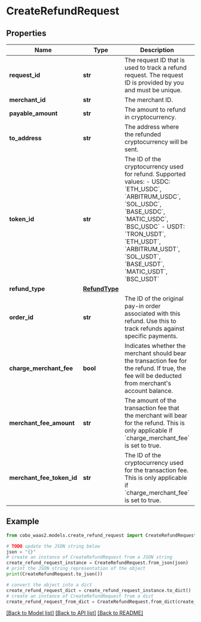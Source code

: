 # CreateRefundRequest


## Properties

Name | Type | Description | Notes
------------ | ------------- | ------------- | -------------
**request_id** | **str** | The request ID that is used to track a refund request. The request ID is provided by you and must be unique. | 
**merchant_id** | **str** | The merchant ID. | [optional] 
**payable_amount** | **str** | The amount to refund in cryptocurrency. | 
**to_address** | **str** | The address where the refunded cryptocurrency will be sent. | 
**token_id** | **str** | The ID of the cryptocurrency used for refund. Supported values:    - USDC: &#x60;ETH_USDC&#x60;, &#x60;ARBITRUM_USDC&#x60;, &#x60;SOL_USDC&#x60;, &#x60;BASE_USDC&#x60;, &#x60;MATIC_USDC&#x60;, &#x60;BSC_USDC&#x60;   - USDT: &#x60;TRON_USDT&#x60;, &#x60;ETH_USDT&#x60;, &#x60;ARBITRUM_USDT&#x60;, &#x60;SOL_USDT&#x60;, &#x60;BASE_USDT&#x60;, &#x60;MATIC_USDT&#x60;, &#x60;BSC_USDT&#x60;  | 
**refund_type** | [**RefundType**](RefundType.md) |  | 
**order_id** | **str** | The ID of the original pay-in order associated with this refund. Use this to track refunds against specific payments. | [optional] 
**charge_merchant_fee** | **bool** | Indicates whether the merchant should bear the transaction fee for the refund.  If true, the fee will be deducted from merchant&#39;s account balance.  | [optional] 
**merchant_fee_amount** | **str** | The amount of the transaction fee that the merchant will bear for the refund.  This is only applicable if &#x60;charge_merchant_fee&#x60; is set to true.  | [optional] 
**merchant_fee_token_id** | **str** | The ID of the cryptocurrency used for the transaction fee.  This is only applicable if &#x60;charge_merchant_fee&#x60; is set to true.  | [optional] 

## Example

```python
from cobo_waas2.models.create_refund_request import CreateRefundRequest

# TODO update the JSON string below
json = "{}"
# create an instance of CreateRefundRequest from a JSON string
create_refund_request_instance = CreateRefundRequest.from_json(json)
# print the JSON string representation of the object
print(CreateRefundRequest.to_json())

# convert the object into a dict
create_refund_request_dict = create_refund_request_instance.to_dict()
# create an instance of CreateRefundRequest from a dict
create_refund_request_from_dict = CreateRefundRequest.from_dict(create_refund_request_dict)
```
[[Back to Model list]](../README.md#documentation-for-models) [[Back to API list]](../README.md#documentation-for-api-endpoints) [[Back to README]](../README.md)


